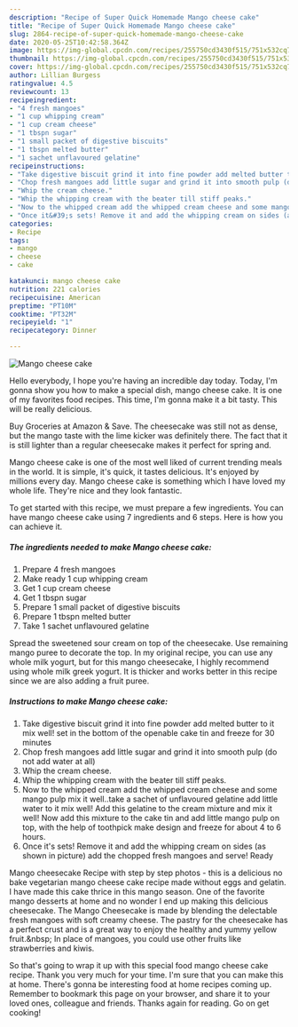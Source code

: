```yaml
---
description: "Recipe of Super Quick Homemade Mango cheese cake"
title: "Recipe of Super Quick Homemade Mango cheese cake"
slug: 2864-recipe-of-super-quick-homemade-mango-cheese-cake
date: 2020-05-25T10:42:58.364Z
image: https://img-global.cpcdn.com/recipes/255750cd3430f515/751x532cq70/mango-cheese-cake-recipe-main-photo.jpg
thumbnail: https://img-global.cpcdn.com/recipes/255750cd3430f515/751x532cq70/mango-cheese-cake-recipe-main-photo.jpg
cover: https://img-global.cpcdn.com/recipes/255750cd3430f515/751x532cq70/mango-cheese-cake-recipe-main-photo.jpg
author: Lillian Burgess
ratingvalue: 4.5
reviewcount: 13
recipeingredient:
- "4 fresh mangoes"
- "1 cup whipping cream"
- "1 cup cream cheese"
- "1 tbspn sugar"
- "1 small packet of digestive biscuits"
- "1 tbspn melted butter"
- "1 sachet unflavoured gelatine"
recipeinstructions:
- "Take digestive biscuit grind it into fine powder add melted butter to it mix well! set in the bottom of the openable cake tin and freeze for 30 minutes"
- "Chop fresh mangoes add little sugar and grind it into smooth pulp (do not add water at all)"
- "Whip the cream cheese."
- "Whip the whipping cream with the beater till stiff peaks."
- "Now to the whipped cream add the whipped cream cheese and some mango pulp mix it well..take a sachet of unflavoured gelatine add little water to it mix well! Add this gelatine to the cream mixture and mix it well! Now add this mixture to the cake tin and add little mango pulp on top, with the help of toothpick make design and freeze for about 4 to 6 hours."
- "Once it&#39;s sets! Remove it and add the whipping cream on sides (as shown in picture) add the chopped fresh mangoes and serve! Ready"
categories:
- Recipe
tags:
- mango
- cheese
- cake

katakunci: mango cheese cake 
nutrition: 221 calories
recipecuisine: American
preptime: "PT10M"
cooktime: "PT32M"
recipeyield: "1"
recipecategory: Dinner

---
```



![Mango cheese cake](https://img-global.cpcdn.com/recipes/255750cd3430f515/751x532cq70/mango-cheese-cake-recipe-main-photo.jpg)

Hello everybody, I hope you're having an incredible day today. Today, I'm gonna show you how to make a special dish, mango cheese cake. It is one of my favorites food recipes. This time, I'm gonna make it a bit tasty. This will be really delicious.

Buy Groceries at Amazon &amp; Save. The cheesecake was still not as dense, but the mango taste with the lime kicker was definitely there. The fact that it is still lighter than a regular cheesecake makes it perfect for spring and.

Mango cheese cake is one of the most well liked of current trending meals in the world. It is simple, it's quick, it tastes delicious. It's enjoyed by millions every day. Mango cheese cake is something which I have loved my whole life. They're nice and they look fantastic.


To get started with this recipe, we must prepare a few ingredients. You can have mango cheese cake using 7 ingredients and 6 steps. Here is how you can achieve it.

<!--inarticleads1-->

##### The ingredients needed to make Mango cheese cake:

1. Prepare 4 fresh mangoes
1. Make ready 1 cup whipping cream
1. Get 1 cup cream cheese
1. Get 1 tbspn sugar
1. Prepare 1 small packet of digestive biscuits
1. Prepare 1 tbspn melted butter
1. Take 1 sachet unflavoured gelatine


Spread the sweetened sour cream on top of the cheesecake. Use remaining mango puree to decorate the top. In my original recipe, you can use any whole milk yogurt, but for this mango cheesecake, I highly recommend using whole milk greek yogurt. It is thicker and works better in this recipe since we are also adding a fruit puree. 

<!--inarticleads2-->

##### Instructions to make Mango cheese cake:

1. Take digestive biscuit grind it into fine powder add melted butter to it mix well! set in the bottom of the openable cake tin and freeze for 30 minutes
1. Chop fresh mangoes add little sugar and grind it into smooth pulp (do not add water at all)
1. Whip the cream cheese.
1. Whip the whipping cream with the beater till stiff peaks.
1. Now to the whipped cream add the whipped cream cheese and some mango pulp mix it well..take a sachet of unflavoured gelatine add little water to it mix well! Add this gelatine to the cream mixture and mix it well! Now add this mixture to the cake tin and add little mango pulp on top, with the help of toothpick make design and freeze for about 4 to 6 hours.
1. Once it&#39;s sets! Remove it and add the whipping cream on sides (as shown in picture) add the chopped fresh mangoes and serve! Ready


Mango cheesecake Recipe with step by step photos - this is a delicious no bake vegetarian mango cheese cake recipe made without eggs and gelatin. I have made this cake thrice in this mango season. One of the favorite mango desserts at home and no wonder I end up making this delicious cheesecake. The Mango Cheesecake is made by blending the delectable fresh mangoes with soft creamy cheese. The pastry for the cheesecake has a perfect crust and is a great way to enjoy the healthy and yummy yellow fruit.&amp;nbsp; In place of mangoes, you could use other fruits like strawberries and kiwis. 

So that's going to wrap it up with this special food mango cheese cake recipe. Thank you very much for your time. I'm sure that you can make this at home. There's gonna be interesting food at home recipes coming up. Remember to bookmark this page on your browser, and share it to your loved ones, colleague and friends. Thanks again for reading. Go on get cooking!
